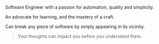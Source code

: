 Software Engineer with a passion for automation, quality and simplicity.

An advocate for learning, and the mastery of a craft.

Can break any piece of software by simply appearing in its vicinity.

> Your thoughts can impact you before you understand them.
